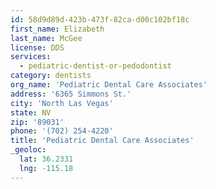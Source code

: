 ```yaml
---
id: 58d9d89d-423b-473f-82ca-d00c102bf18c
first_name: Elizabeth
last_name: McGee
license: DDS
services:
  - pediatric-dentist-or-pedodontist
category: dentists
org_name: 'Pediatric Dental Care Associates'
address: '6365 Simmons St.'
city: 'North Las Vegas'
state: NV
zip: '89031'
phone: '(702) 254-4220'
title: 'Pediatric Dental Care Associates'
_geoloc:
  lat: 36.2331
  lng: -115.18
---
```

